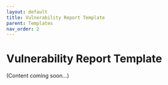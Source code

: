 ```yaml
---
layout: default
title: Vulnerability Report Template
parent: Templates
nav_order: 2
---
```


# Vulnerability Report Template

(Content coming soon...)
